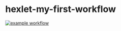 # hexlet-my-first-workflow
[![example workflow](https://github.com/Reyka141/hexlet-my-first-workflow/actions/workflows/hello-world.yml/badge.svg)](https://github.com/Reyka141/hexlet-my-first-workflow/actions)